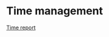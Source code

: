 # Time management

[Time report](https://docs.google.com/spreadsheets/d/1O3I0eeAjmQujN7BJVJjKZYVCx-bTNahkDHpqVzu3KAE/edit#gid=0)
